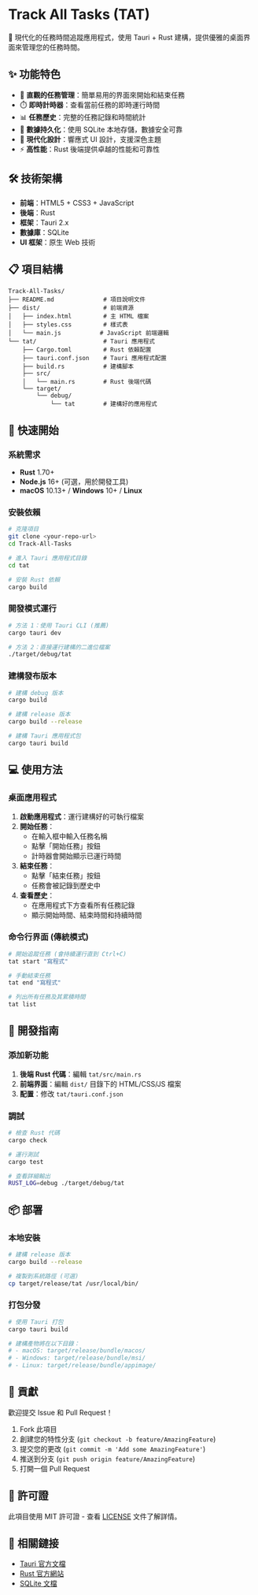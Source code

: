 # Track All Tasks (TAT)

🎯 現代化的任務時間追蹤應用程式，使用 Tauri + Rust 建構，提供優雅的桌面界面來管理您的任務時間。

## ✨ 功能特色

- 📝 **直觀的任務管理**：簡單易用的界面來開始和結束任務
- ⏱️ **即時計時器**：查看當前任務的即時運行時間
- 📊 **任務歷史**：完整的任務記錄和時間統計
- 💾 **數據持久化**：使用 SQLite 本地存儲，數據安全可靠
- 🎨 **現代化設計**：響應式 UI 設計，支援深色主題
- ⚡ **高性能**：Rust 後端提供卓越的性能和可靠性

## 🛠️ 技術架構

- **前端**：HTML5 + CSS3 + JavaScript
- **後端**：Rust
- **框架**：Tauri 2.x
- **數據庫**：SQLite
- **UI 框架**：原生 Web 技術

## 📋 項目結構

```
Track-All-Tasks/
├── README.md              # 項目說明文件
├── dist/                  # 前端資源
│   ├── index.html         # 主 HTML 檔案
│   ├── styles.css         # 樣式表
│   └── main.js           # JavaScript 前端邏輯
└── tat/                   # Tauri 應用程式
    ├── Cargo.toml         # Rust 依賴配置
    ├── tauri.conf.json    # Tauri 應用程式配置
    ├── build.rs           # 建構腳本
    ├── src/
    │   └── main.rs        # Rust 後端代碼
    └── target/
        └── debug/
            └── tat        # 建構好的應用程式
```

## 🚀 快速開始

### 系統需求

- **Rust** 1.70+
- **Node.js** 16+ (可選，用於開發工具)
- **macOS** 10.13+ / **Windows** 10+ / **Linux**

### 安裝依賴

```bash
# 克隆項目
git clone <your-repo-url>
cd Track-All-Tasks

# 進入 Tauri 應用程式目錄
cd tat

# 安裝 Rust 依賴
cargo build
```

### 開發模式運行

```bash
# 方法 1：使用 Tauri CLI (推薦)
cargo tauri dev

# 方法 2：直接運行建構的二進位檔案
./target/debug/tat
```

### 建構發布版本

```bash
# 建構 debug 版本
cargo build

# 建構 release 版本
cargo build --release

# 建構 Tauri 應用程式包
cargo tauri build
```

## 💻 使用方法

### 桌面應用程式

1. **啟動應用程式**：運行建構好的可執行檔案
2. **開始任務**：
   - 在輸入框中輸入任務名稱
   - 點擊「開始任務」按鈕
   - 計時器會開始顯示已運行時間
3. **結束任務**：
   - 點擊「結束任務」按鈕
   - 任務會被記錄到歷史中
4. **查看歷史**：
   - 在應用程式下方查看所有任務記錄
   - 顯示開始時間、結束時間和持續時間

### 命令行界面 (傳統模式)

```bash
# 開始追蹤任務 (會持續運行直到 Ctrl+C)
tat start "寫程式"

# 手動結束任務
tat end "寫程式"

# 列出所有任務及其累積時間
tat list
```

## 🔧 開發指南

### 添加新功能

1. **後端 Rust 代碼**：編輯 `tat/src/main.rs`
2. **前端界面**：編輯 `dist/` 目錄下的 HTML/CSS/JS 檔案
3. **配置**：修改 `tat/tauri.conf.json`

### 調試

```bash
# 檢查 Rust 代碼
cargo check

# 運行測試
cargo test

# 查看詳細輸出
RUST_LOG=debug ./target/debug/tat
```

## 📦 部署

### 本地安裝

```bash
# 建構 release 版本
cargo build --release

# 複製到系統路徑 (可選)
cp target/release/tat /usr/local/bin/
```

### 打包分發

```bash
# 使用 Tauri 打包
cargo tauri build

# 建構產物將在以下目錄：
# - macOS: target/release/bundle/macos/
# - Windows: target/release/bundle/msi/
# - Linux: target/release/bundle/appimage/
```

## 🤝 貢獻

歡迎提交 Issue 和 Pull Request！

1. Fork 此項目
2. 創建您的特性分支 (`git checkout -b feature/AmazingFeature`)
3. 提交您的更改 (`git commit -m 'Add some AmazingFeature'`)
4. 推送到分支 (`git push origin feature/AmazingFeature`)
5. 打開一個 Pull Request

## 📄 許可證

此項目使用 MIT 許可證 - 查看 [LICENSE](LICENSE) 文件了解詳情。

## 🔗 相關鏈接

- [Tauri 官方文檔](https://tauri.app/)
- [Rust 官方網站](https://rust-lang.org/)
- [SQLite 文檔](https://sqlite.org/docs.html)
